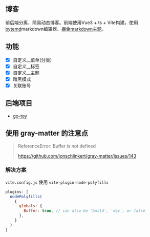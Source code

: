 ## 博客
前后端分离，简易动态博客。前端使用Vue3 + ts + Vite构建，使用[bytemd](https://github.com/bytedance/bytemd)markdown编辑器、[掘金markdown主题](https://github.com/xitu/juejin-markdown-themes)。

## 功能
- [x] 自定义__菜单(分类)
- [x] 自定义__标签
- [x] 自定义__主题
- [x] 暗黑模式
- [x] 关联账号

## 后端项目
* [go-toy](https://github.com/WuLianN/go-toy)

## 使用 gray-matter 的注意点

> ReferenceError: Buffer is not defined
>
> https://github.com/jonschlinkert/gray-matter/issues/143

### 解决方案
`vite.config.js` 使用 `vite-plugin-node-polyfills`
```js
plugins: [
  nodePolyfills(
    {
      globals: {
        Buffer: true, // can also be 'build', 'dev', or false
      },
    }
  )
]
```
